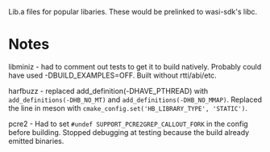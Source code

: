 Lib.a files for popular libaries. These would be prelinked to wasi-sdk's libc.

# Notes

libminiz - had to comment out tests to get it to build natively. Probably could have used -DBUILD_EXAMPLES=OFF. Built without rtti/abi/etc.

harfbuzz - replaced add_definition(-DHAVE_PTHREAD) with `add_definitions(-DHB_NO_MT)` and `add_definitions(-DHB_NO_MMAP)`. Replaced the line in meson with `cmake_config.set('HB_LIBRARY_TYPE', 'STATIC')`.

pcre2 - Had to set `#undef SUPPORT_PCRE2GREP_CALLOUT_FORK` in the config before building. Stopped debugging at testing because the build already emitted binaries.


